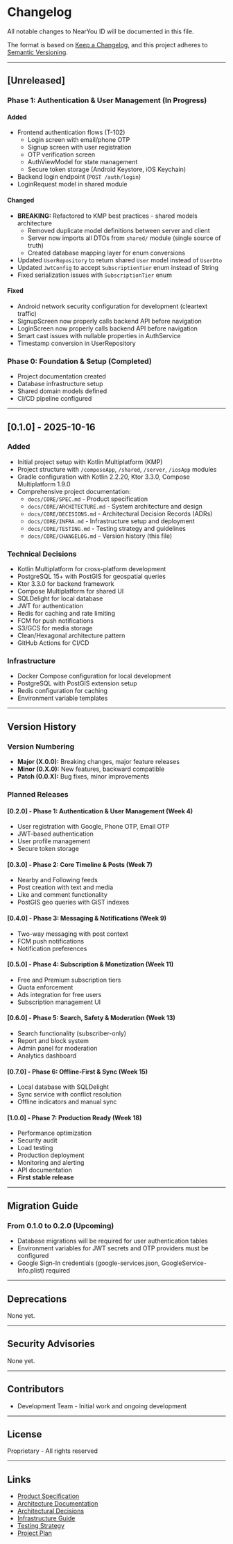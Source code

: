 # Changelog

All notable changes to NearYou ID will be documented in this file.

The format is based on [Keep a Changelog](https://keepachangelog.com/en/1.0.0/),
and this project adheres to [Semantic Versioning](https://semver.org/spec/v2.0.0.html).

---

## [Unreleased]

### Phase 1: Authentication & User Management (In Progress)

#### Added
- Frontend authentication flows (T-102)
  - Login screen with email/phone OTP
  - Signup screen with user registration
  - OTP verification screen
  - AuthViewModel for state management
  - Secure token storage (Android Keystore, iOS Keychain)
- Backend login endpoint (`POST /auth/login`)
- LoginRequest model in shared module

#### Changed
- **BREAKING:** Refactored to KMP best practices - shared models architecture
  - Removed duplicate model definitions between server and client
  - Server now imports all DTOs from `shared/` module (single source of truth)
  - Created database mapping layer for enum conversions
- Updated `UserRepository` to return shared `User` model instead of `UserDto`
- Updated `JwtConfig` to accept `SubscriptionTier` enum instead of String
- Fixed serialization issues with `SubscriptionTier` enum

#### Fixed
- Android network security configuration for development (cleartext traffic)
- SignupScreen now properly calls backend API before navigation
- LoginScreen now properly calls backend API before navigation
- Smart cast issues with nullable properties in AuthService
- Timestamp conversion in UserRepository

### Phase 0: Foundation & Setup (Completed)
- Project documentation created
- Database infrastructure setup
- Shared domain models defined
- CI/CD pipeline configured

---

## [0.1.0] - 2025-10-16

### Added
- Initial project setup with Kotlin Multiplatform (KMP)
- Project structure with `/composeApp`, `/shared`, `/server`, `/iosApp` modules
- Gradle configuration with Kotlin 2.2.20, Ktor 3.3.0, Compose Multiplatform 1.9.0
- Comprehensive project documentation:
  - `docs/CORE/SPEC.md` - Product specification
  - `docs/CORE/ARCHITECTURE.md` - System architecture and design
  - `docs/CORE/DECISIONS.md` - Architectural Decision Records (ADRs)
  - `docs/CORE/INFRA.md` - Infrastructure setup and deployment
  - `docs/CORE/TESTING.md` - Testing strategy and guidelines
  - `docs/CORE/CHANGELOG.md` - Version history (this file)

### Technical Decisions
- Kotlin Multiplatform for cross-platform development
- PostgreSQL 15+ with PostGIS for geospatial queries
- Ktor 3.3.0 for backend framework
- Compose Multiplatform for shared UI
- SQLDelight for local database
- JWT for authentication
- Redis for caching and rate limiting
- FCM for push notifications
- S3/GCS for media storage
- Clean/Hexagonal architecture pattern
- GitHub Actions for CI/CD

### Infrastructure
- Docker Compose configuration for local development
- PostgreSQL with PostGIS extension setup
- Redis configuration for caching
- Environment variable templates

---

## Version History

### Version Numbering
- **Major (X.0.0):** Breaking changes, major feature releases
- **Minor (0.X.0):** New features, backward compatible
- **Patch (0.0.X):** Bug fixes, minor improvements

### Planned Releases

#### [0.2.0] - Phase 1: Authentication & User Management (Week 4)
- User registration with Google, Phone OTP, Email OTP
- JWT-based authentication
- User profile management
- Secure token storage

#### [0.3.0] - Phase 2: Core Timeline & Posts (Week 7)
- Nearby and Following feeds
- Post creation with text and media
- Like and comment functionality
- PostGIS geo queries with GiST indexes

#### [0.4.0] - Phase 3: Messaging & Notifications (Week 9)
- Two-way messaging with post context
- FCM push notifications
- Notification preferences

#### [0.5.0] - Phase 4: Subscription & Monetization (Week 11)
- Free and Premium subscription tiers
- Quota enforcement
- Ads integration for free users
- Subscription management UI

#### [0.6.0] - Phase 5: Search, Safety & Moderation (Week 13)
- Search functionality (subscriber-only)
- Report and block system
- Admin panel for moderation
- Analytics dashboard

#### [0.7.0] - Phase 6: Offline-First & Sync (Week 15)
- Local database with SQLDelight
- Sync service with conflict resolution
- Offline indicators and manual sync

#### [1.0.0] - Phase 7: Production Ready (Week 18)
- Performance optimization
- Security audit
- Load testing
- Production deployment
- Monitoring and alerting
- API documentation
- **First stable release**

---

## Migration Guide

### From 0.1.0 to 0.2.0 (Upcoming)
- Database migrations will be required for user authentication tables
- Environment variables for JWT secrets and OTP providers must be configured
- Google Sign-In credentials (google-services.json, GoogleService-Info.plist) required

---

## Deprecations

None yet.

---

## Security Advisories

None yet.

---

## Contributors

- Development Team - Initial work and ongoing development

---

## License

Proprietary - All rights reserved

---

## Links

- [Product Specification](SPEC.md)
- [Architecture Documentation](ARCHITECTURE.md)
- [Architectural Decisions](DECISIONS.md)
- [Infrastructure Guide](INFRA.md)
- [Testing Strategy](TESTING.md)
- [Project Plan](../PLANS/NearYou_ID_MVP_Plan.md)

